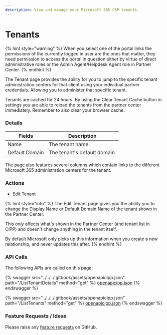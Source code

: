 ```yaml
---
description: View and manage your Microsoft 365 CSP tenants.
---
```


# Tenants

{% hint style="warning" %}
When you select one of the portal links the permissions of the currently logged in user are the ones that matter, they need permission to access the portal in question either by virtue of direct administrative roles or the Admin Agent/Helpdesk Agent role in Partner Center.
{% endhint %}

The Tenant page provides the ability for you to jump to the specific tenant administration centers for that client using your individual partner credentials. Allowing you to administer that specific tenant.&#x20;

Tenants are cached for 24 hours. By using the Clear Tenant Cache button in settings you are able to reload the tenants from the partner center immediately. Remember to also clear your browser cache.

### Details

| Fields         | Description                  |
| -------------- | ---------------------------- |
| Name           | The tenant name.             |
| Default Domain | The tenant's default domain. |

The page also features several columns which contain links to the different Microsoft 365 administration centers for the tenant.

### Actions

* Edit Tenant

{% hint style="info" %}
The Edit Tenant page gives you the ability you to change the Display Name or Default Domain Name of the tenant shown in the Partner Center.

This _only_ affects what's shown in the Partner Center (and tenant list in CIPP) and doesn't change anything in the tenant itself.

By default Microsoft only picks up this information when you create a new relationship, and never updates this after.
{% endhint %}

### API Calls

The following APIs are called on this page:

{% swagger src="../../../.gitbook/assets/openapicipp.json" path="/ListTenantDetails" method="get" %}
[openapicipp.json](../../../.gitbook/assets/openapicipp.json)
{% endswagger %}

{% swagger src="../../../.gitbook/assets/openapicipp.json" path="/ListTenants" method="get" %}
[openapicipp.json](../../../.gitbook/assets/openapicipp.json)
{% endswagger %}

### Feature Requests / Ideas

Please raise any [feature requests](https://github.com/KelvinTegelaar/CIPP/issues/new?assignees=&labels=enhancement%2Cno-priority&projects=&template=feature.yml&title=%5BFeature+Request%5D%3A+) on GitHub.
